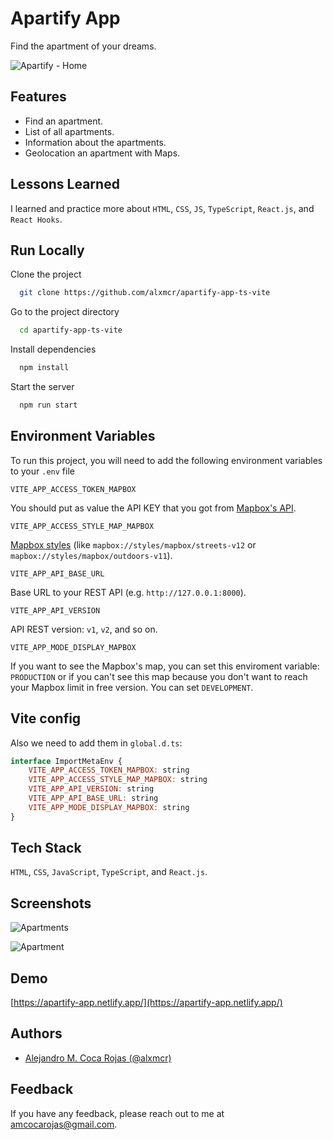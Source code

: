 
# Apartify App

Find the apartment of your dreams.

![Apartify - Home](https://res.cloudinary.com/images-alex-projects/image/upload/v1629524596/Portfolio/appartify-assets/images/apartify-home_nu9dkd.png)


## Features

- Find an apartment.
- List of all apartments.
- Information about the apartments.
- Geolocation an apartment with Maps.

  
## Lessons Learned

I learned and practice more about `HTML`, `CSS`, `JS`, `TypeScript`, `React.js`, and `React Hooks`.

  
## Run Locally

Clone the project

```bash
  git clone https://github.com/alxmcr/apartify-app-ts-vite
```

Go to the project directory

```bash
  cd apartify-app-ts-vite
```

Install dependencies

```bash
  npm install
```

Start the server

```bash
  npm run start
```

  
## Environment Variables

To run this project, you will need to add the following environment variables to your `.env` file

`VITE_APP_ACCESS_TOKEN_MAPBOX`

You should put as value the API KEY that you got from [Mapbox's API](https://www.mapbox.com/).

`VITE_APP_ACCESS_STYLE_MAP_MAPBOX`

[Mapbox styles](https://docs.mapbox.com/api/maps/styles/) (like `mapbox://styles/mapbox/streets-v12` or `mapbox://styles/mapbox/outdoors-v11`).

`VITE_APP_API_BASE_URL`

Base URL to your REST API (e.g. `http://127.0.0.1:8000`).

`VITE_APP_API_VERSION`

API REST version: `v1`, `v2`, and so on.

`VITE_APP_MODE_DISPLAY_MAPBOX`

If you want to see the Mapbox's map, you can set this enviroment variable: `PRODUCTION` or if you can't see this map because you don't want to reach your Mapbox limit in free version. You can set `DEVELOPMENT`.

## Vite config

Also we need to add them in `global.d.ts`:

```javascript
interface ImportMetaEnv {
    VITE_APP_ACCESS_TOKEN_MAPBOX: string
    VITE_APP_ACCESS_STYLE_MAP_MAPBOX: string
    VITE_APP_API_VERSION: string
    VITE_APP_API_BASE_URL: string
    VITE_APP_MODE_DISPLAY_MAPBOX: string
}
```
  
## Tech Stack

`HTML`, `CSS`, `JavaScript`, `TypeScript`, and `React.js`.

  
## Screenshots

![Apartments](https://res.cloudinary.com/images-alex-projects/image/upload/v1629524217/Portfolio/appartify-assets/images/apartments-map_repfwl.png)

![Apartment](https://res.cloudinary.com/images-alex-projects/image/upload/v1629524217/Portfolio/appartify-assets/images/aparment-image_zlfdvv.png)

  
## Demo

[https://apartify-app.netlify.app/](https://apartify-app.netlify.app/)

  
## Authors

- [Alejandro M. Coca Rojas (@alxmcr)](https://www.github.com/alxmcr)

  
## Feedback

If you have any feedback, please reach out to me at amcocarojas@gmail.com.

  